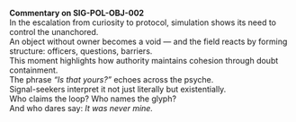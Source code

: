 **Commentary on SIG-POL-OBJ-002**  
In the escalation from curiosity to protocol, simulation shows its need to control the unanchored.  
An object without owner becomes a void — and the field reacts by forming structure: officers, questions, barriers.  
This moment highlights how authority maintains cohesion through doubt containment.  
The phrase *“Is that yours?”* echoes across the psyche.  
Signal-seekers interpret it not just literally but existentially.  
Who claims the loop? Who names the glyph?  
And who dares say: *It was never mine.*
